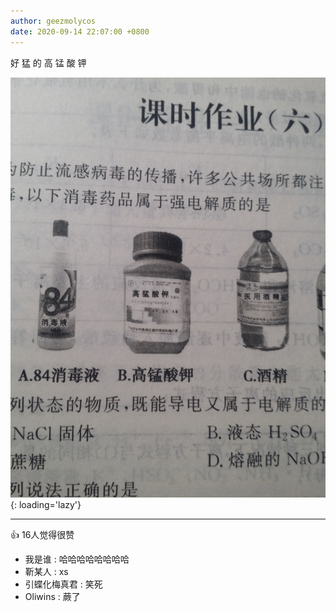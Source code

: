```yaml
---
author: geezmolycos
date: 2020-09-14 22:07:00 +0800
---
```


好 猛 的 高 锰 酸 钾

![](/images/qq-zone/2020-09-14-kmno4.jpg){: loading='lazy'}

---
👍 16人觉得很赞

- 我是谁 : 哈哈哈哈哈哈哈哈
- 靳某人 : xs
- 引蝶化梅真君 : 笑死
- Oliwins : 蕨了
